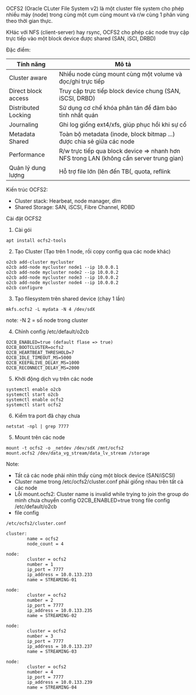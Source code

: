 OCFS2 (Oracle CLuter File System v2) là một cluster file system cho phép nhiều máy (node) trong cùng một cụm cùng mount và r/w cùng 1 phân vùng theo thời gian thực.

KHác với NFS (client-server) hay rsync, OCFS2 cho phép các node truy cập trực tiếp vào một block device được shared (SAN, iSCI, DRBD)

Đặc điểm:

| Tính năng           | Mô tả                                                |
|----------------------|------------------------------------------------------|
| Cluster aware        | Nhiều node cùng mount cùng một volume và đọc/ghi trực tiếp |
| Direct block access  | Truy cập trực tiếp block device chung (SAN, iSCSI, DRBD)   |
| Distributed Locking  | Sử dụng cơ chế khóa phân tán để đảm bảo tính nhất quán    |
| Journaling           | Ghi log giống ext4/xfs, giúp phục hồi khi sự cố           |
| Metadata Shared      | Toàn bộ metadata (inode, block bitmap ...) được chia sẻ giữa các node|
|Performance           | R/w trực tiếp qua block device => nhanh hơn NFS trong LAN (không cần server trung gian)|
|Quản lý dung lượng    | Hỗ trợ file lớn (lên đến TB(, quota, reflink|

Kiến trúc OCFS2:
- Cluster stack: Hearbeat, node manager, dlm
- Shared Storage: SAN, iSCSI, Fibre Channel, RDBD

Cài đặt OCFS2

1. Cài gói
```
apt install ocfs2-tools
```

2. Tạo Cluster (Tạo trên 1 node, rồi copy config qua các node khác)
```
o2cb add-cluster mycluster
o2cb add-node mycluster node1 --ip 10.0.0.1
o2cb add-node mycluster node2 --ip 10.0.0.2
o2cb add-node mycluster node3 --ip 10.0.0.2
o2cb add-node mycluster node4 --ip 10.0.0.2
o2cb configure
```

3. Tạo filesystem trên shared device (chạy 1 lần)
```
mkfs.ocfs2 -L mydata -N 4 /dev/sdX
```

note: -N 2 = số node trong cluster

4. Chỉnh config /etc/default/o2cb
```
O2CB_ENABLED=true (default flase => true)
O2CB_BOOTCLUSTER=ocfs2
O2CB_HEARTBEAT_THRESHOLD=7
O2CB_IDLE_TIMEOUT_MS=5000
O2CB_KEEPALIVE_DELAY_MS=1000
O2CB_RECONNECT_DELAY_MS=2000
```

5. Khởi động dịch vụ trên các node
```
systemctl enable o2cb
systemctl start o2cb
systemctl enable ocfs2
systemctl start ocfs2
```

6. Kiểm tra port đã chạy chưa
```
netstat -npl | grep 7777
```

5. Mount trên các node
```
mount -t ocfs2 -o _netdev /dev/sdX /mnt/ocfs2
mount.ocfs2 /dev/data_vg_stream/data_lv_stream /storage 
```

Note:
- Tất cả các node phải nhìn thấy cùng một block device (SAN/iSCSI)
- Cluster name trong /etc/ocfs2/cluster.conf phải giống nhau trên tất cả các node
- Lỗi mount.ocfs2: Cluster name is invalid while trying to join the group do mình chưa chuyển config O2CB_ENABLED=true trong file config /etc/default/o2cb
- file config
```
/etc/ocfs2/cluster.conf

cluster:
        name = ocfs2
        node_count = 4

node:
        cluster = ocfs2
        number = 1
        ip_port = 7777
        ip_address = 10.0.133.233
        name = STREAMING-01

node:
        cluster = ocfs2
        number = 2
        ip_port = 7777
        ip_address = 10.0.133.235
        name = STREAMING-02

node:
        cluster = ocfs2
        number = 3
        ip_port = 7777
        ip_address = 10.0.133.237
        name = STREAMING-03

node:
        cluster = ocfs2
        number = 4
        ip_port = 7777
        ip_address = 10.0.133.239
        name = STREAMING-04
```

